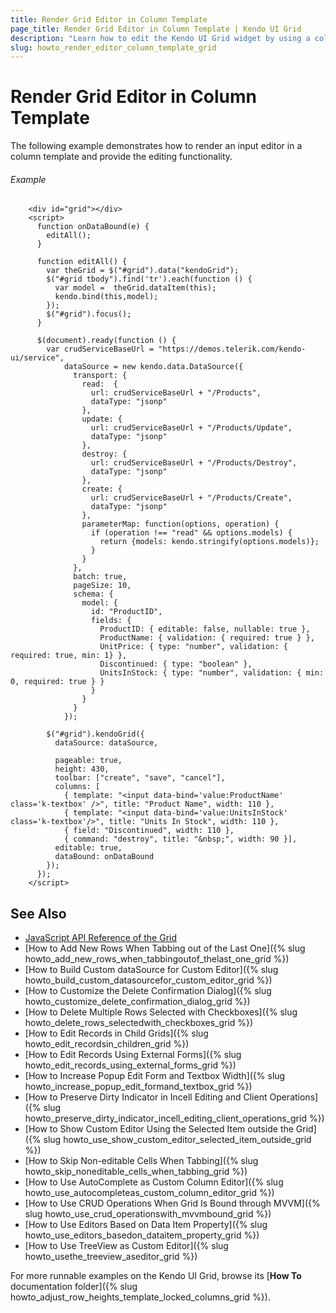 ```yaml
---
title: Render Grid Editor in Column Template
page_title: Render Grid Editor in Column Template | Kendo UI Grid
description: "Learn how to edit the Kendo UI Grid widget by using a column template."
slug: howto_render_editor_column_template_grid
---
```


# Render Grid Editor in Column Template

The following example demonstrates how to render an input editor in a column template and provide the editing functionality.

###### Example

```dojo
    <div id="grid"></div>
    <script>
      function onDataBound(e) {
        editAll();   
      }

      function editAll() {
        var theGrid = $("#grid").data("kendoGrid");
        $("#grid tbody").find('tr').each(function () {
          var model =  theGrid.dataItem(this);
          kendo.bind(this,model);
        });
        $("#grid").focus();
      }

      $(document).ready(function () {
        var crudServiceBaseUrl = "https://demos.telerik.com/kendo-ui/service",
            dataSource = new kendo.data.DataSource({
              transport: {
                read:  {
                  url: crudServiceBaseUrl + "/Products",
                  dataType: "jsonp"
                },
                update: {
                  url: crudServiceBaseUrl + "/Products/Update",
                  dataType: "jsonp"
                },
                destroy: {
                  url: crudServiceBaseUrl + "/Products/Destroy",
                  dataType: "jsonp"
                },
                create: {
                  url: crudServiceBaseUrl + "/Products/Create",
                  dataType: "jsonp"
                },
                parameterMap: function(options, operation) {
                  if (operation !== "read" && options.models) {
                    return {models: kendo.stringify(options.models)};
                  }
                }
              },
              batch: true,
              pageSize: 10,
              schema: {
                model: {
                  id: "ProductID",
                  fields: {
                    ProductID: { editable: false, nullable: true },
                    ProductName: { validation: { required: true } },
                    UnitPrice: { type: "number", validation: { required: true, min: 1} },
                    Discontinued: { type: "boolean" },
                    UnitsInStock: { type: "number", validation: { min: 0, required: true } }
                  }
                }
              }
            });

        $("#grid").kendoGrid({
          dataSource: dataSource,

          pageable: true,
          height: 430,
          toolbar: ["create", "save", "cancel"],
          columns: [
            { template: "<input data-bind='value:ProductName' class='k-textbox' />", title: "Product Name", width: 110 },
            { template: "<input data-bind='value:UnitsInStock' class='k-textbox'/>", title: "Units In Stock", width: 110 },
            { field: "Discontinued", width: 110 },
            { command: "destroy", title: "&nbsp;", width: 90 }],
          editable: true,
          dataBound: onDataBound
        });
      });
    </script>
```

## See Also

* [JavaScript API Reference of the Grid](/api/javascript/ui/grid)
* [How to Add New Rows When Tabbing out of the Last One]({% slug howto_add_new_rows_when_tabbingoutof_thelast_one_grid %})
* [How to Build Custom dataSource for Custom Editor]({% slug howto_build_custom_datasourcefor_custom_editor_grid %})
* [How to Customize the Delete Confirmation Dialog]({% slug howto_customize_delete_confirmation_dialog_grid %})
* [How to Delete Multiple Rows Selected with Checkboxes]({% slug howto_delete_rows_selectedwith_checkboxes_grid %})
* [How to Edit Records in Child Grids]({% slug howto_edit_recordsin_children_grid %})
* [How to Edit Records Using External Forms]({% slug howto_edit_records_using_external_forms_grid %})
* [How to Increase Popup Edit Form and Textbox Width]({% slug howto_increase_popup_edit_formand_textbox_grid %})
* [How to Preserve Dirty Indicator in Incell Editing and Client Operations]({% slug howto_preserve_dirty_indicator_incell_editing_client_operations_grid %})
* [How to Show Custom Editor Using the Selected Item outside the Grid]({% slug howto_use_show_custom_editor_selected_item_outside_grid %})
* [How to Skip Non-editable Cells When Tabbing]({% slug howto_skip_noneditable_cells_when_tabbing_grid %})
* [How to Use AutoComplete as Custom Column Editor]({% slug howto_use_autocompleteas_custom_column_editor_grid %})
* [How to Use CRUD Operations When Grid Is Bound through MVVM]({% slug howto_use_crud_operationswith_mvvmbound_grid %})
* [How to Use Editors Based on Data Item Property]({% slug howto_use_editors_basedon_dataitem_property_grid %})
* [How to Use TreeView as Custom Editor]({% slug howto_usethe_treeview_aseditor_grid %})

For more runnable examples on the Kendo UI Grid, browse its [**How To** documentation folder]({% slug howto_adjust_row_heights_template_locked_columns_grid %}).
